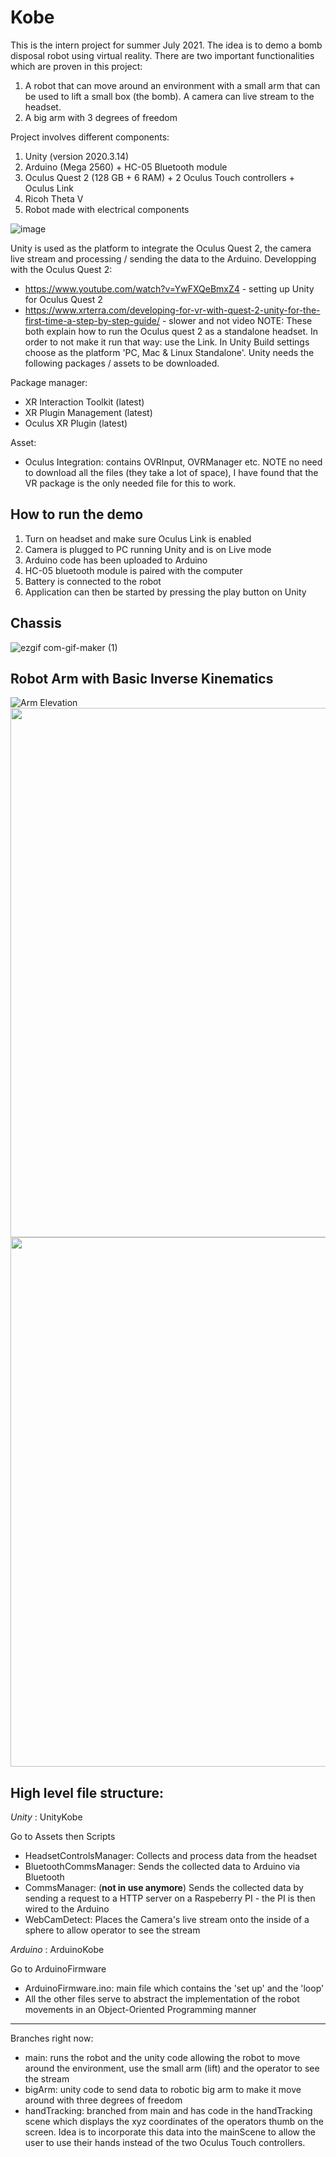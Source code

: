 # Kobe

This is the intern project for summer July 2021. The idea is to demo a bomb disposal robot using virtual reality. There are two important functionalities which are proven in this project: 

1. A robot that can move around an environment with a small arm that can be used to lift a small box (the bomb). A camera can live stream to the headset.
2. A big arm with 3 degrees of freedom

Project involves different components:

1. Unity (version 2020.3.14)
2. Arduino (Mega 2560) + HC-05 Bluetooth module
3. Oculus Quest 2 (128 GB + 6 RAM) + 2 Oculus Touch controllers + Oculus Link
4. Ricoh Theta V
5. Robot made with electrical components

![image](https://user-images.githubusercontent.com/52036219/132705509-429d8e6e-2ad0-4e1b-8884-dd9425168909.png)

Unity is used as the platform to integrate the Oculus Quest 2, the camera live stream and processing / sending the data to the Arduino.
Developping with the Oculus Quest 2:
* https://www.youtube.com/watch?v=YwFXQeBmxZ4 - setting up Unity for Oculus Quest 2
* https://www.xrterra.com/developing-for-vr-with-quest-2-unity-for-the-first-time-a-step-by-step-guide/ - slower and not video 
NOTE: These both explain how to run the Oculus quest 2 as a standalone headset. In order to not make it run that way: use the Link. In Unity Build settings choose as the platform 'PC, Mac & Linux Standalone'.
Unity needs the following packages / assets to be downloaded.

Package manager:
* XR Interaction Toolkit (latest)
* XR Plugin Management (latest)
* Oculus XR Plugin (latest)

Asset:
* Oculus Integration: contains OVRInput, OVRManager etc. NOTE no need to download all the files (they take a lot of space), I have found that the VR package is the only needed file for this to work.

## How to run the demo
1. Turn on headset and make sure Oculus Link is enabled
2. Camera is plugged to PC running Unity and is on Live mode
3. Arduino code has been uploaded to Arduino
4. HC-05 bluetooth module is paired with the computer
5. Battery is connected to the robot
6. Application can then be started by pressing the play button on Unity

## Chassis

![ezgif com-gif-maker (1)](https://user-images.githubusercontent.com/52036219/132708318-093f2bc5-8b52-4061-8285-7998d9c3477e.gif)

## Robot Arm with Basic Inverse Kinematics

![Arm Elevation](https://i.imgur.com/DCdY8UZ.gif)
<img src="https://i.imgur.com/vAqzJ0g.gif" width=847>
<img src="https://i.imgur.com/bLd3fDd.gif" width=847>

## High level file structure:

*Unity* : UnityKobe

Go to Assets then Scripts

* HeadsetControlsManager: Collects and process data from the headset
* BluetoothCommsManager: Sends the collected data to Arduino via Bluetooth
* CommsManager: (**not in use anymore**) Sends the collected data by sending a request to a HTTP server on a Raspeberry PI - the PI is then wired to the Arduino
* WebCamDetect: Places the Camera's live stream onto the inside of a sphere to allow operator to see the stream

*Arduino* : ArduinoKobe

Go to ArduinoFirmware

* ArduinoFirmware.ino: main file which contains the 'set up' and the 'loop' 
* All the other files serve to abstract the implementation of the robot movements in an Object-Oriented Programming manner

---------------------------------------------------------------------------------

Branches right now:
* main: runs the robot and the unity code allowing the robot to move around the environment, use the small arm (lift) and the operator to see the stream
* bigArm: unity code to send data to robotic big arm to make it move around with three degrees of freedom
* handTracking: branched from main and has code in the handTracking scene which displays the xyz coordinates of the operators thumb on the screen. Idea is to incorporate this data into the mainScene to allow the user to use their hands instead of the two Oculus Touch controllers.
